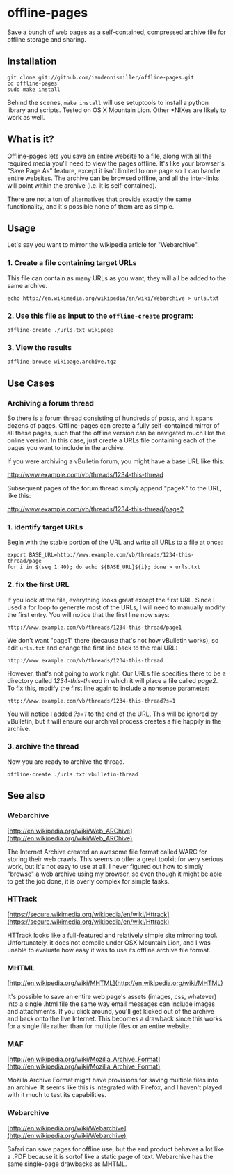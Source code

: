 offline-pages
=============

Save a bunch of web pages as a self-contained, compressed archive file for offline storage and sharing.

Installation
------------

    git clone git://github.com/iandennismiller/offline-pages.git
    cd offline-pages
    sudo make install

Behind the scenes, `make install` will use setuptools to install a python library and scripts. Tested on OS X Mountain Lion.  Other *NIXes are likely to work as well. 

What is it?
-----------

Offline-pages lets you save an entire website to a file, along with all the required media you'll need to view the pages offline.  It's like your browser's "Save Page As" feature, except it isn't limited to one page so it can handle entire websites.  The archive can be browsed offline, and all the inter-links will point within the archive (i.e. it is self-contained).

There are not a ton of alternatives that provide exactly the same functionality, and it's possible none of them are as simple.

Usage
-----

Let's say you want to mirror the wikipedia article for "Webarchive".  

### 1. Create a file containing target URLs

This file can contain as many URLs as you want; they will all be added to the same archive.

```
echo http://en.wikimedia.org/wikipedia/en/wiki/Webarchive > urls.txt
```

### 2. Use this file as input to the `offline-create` program:

```
offline-create ./urls.txt wikipage
```

### 3. View the results

```
offline-browse wikipage.archive.tgz
```

Use Cases
---------

### Archiving a forum thread

So there is a forum thread consisting of hundreds of posts, and it spans dozens of pages.  Offline-pages can create a fully self-contained mirror of all these pages, such that the offline version can be navigated much like the online version. In this case, just create a URLs file containing each of the pages you want to include in the archive.

If you were archiving a vBulletin forum, you might have a base URL like this:

http://www.example.com/vb/threads/1234-this-thread

Subsequent pages of the forum thread simply append "pageX" to the URL, like this:

http://www.example.com/vb/threads/1234-this-thread/page2

### 1. identify target URLs

Begin with the stable portion of the URL and write all URLs to a file at once:

```
export BASE_URL=http://www.example.com/vb/threads/1234-this-thread/page
for i in $(seq 1 40); do echo ${BASE_URL}${i}; done > urls.txt
```

### 2. fix the first URL

If you look at the file, everything looks great except the first URL. Since I used a for loop to generate most of the URLs, I will need to manually modify the first entry. You will notice that the first line now says:

```
http://www.example.com/vb/threads/1234-this-thread/page1
```

We don't want "page1" there (because that's not how vBulletin works), so edit `urls.txt` and change the first line back to the real URL:

```
http://www.example.com/vb/threads/1234-this-thread
```

However, that's not going to work right. Our URLs file specifies there to be a directory called *1234-this-thread* in which it will place a file called *page2*.  To fix this, modify the first line again to include a nonsense parameter:

```
http://www.example.com/vb/threads/1234-this-thread?s=1
```

You will notice I added *?s=1* to the end of the URL.  This will be ignored by vBulletin, but it will ensure our archival process creates a file happily in the archive.

### 3. archive the thread

Now you are ready to archive the thread.  

```
offline-create ./urls.txt vbulletin-thread
```

See also
--------

### Webarchive

[http://en.wikipedia.org/wiki/Web_ARChive](http://en.wikipedia.org/wiki/Web_ARChive)

The Internet Archive created an awesome file format called WARC for storing their web crawls.  This seems to offer a great toolkit for very serious work, but it's not easy to use at all.  I never figured out how to simply "browse" a web archive using my browser, so even though it might be able to get the job done, it is overly complex for simple tasks.

### HTTrack

[https://secure.wikimedia.org/wikipedia/en/wiki/Httrack](https://secure.wikimedia.org/wikipedia/en/wiki/Httrack)

HTTrack looks like a full-featured and relatively simple site mirroring tool.  Unfortunately, it does not compile under OSX Mountain Lion, and I was unable to evaluate how easy it was to use its offline archive file format.

### MHTML

[http://en.wikipedia.org/wiki/MHTML](http://en.wikipedia.org/wiki/MHTML)

It's possible to save an entire web page's assets (images, css, whatever) into a single .html file the same way email messages can include images and attachments.  If you click around, you'll get kicked out of the archive and back onto the live Internet.  This becomes a drawback since this works for a single file rather than for multiple files or an entire website.

### MAF

[http://en.wikipedia.org/wiki/Mozilla_Archive_Format](http://en.wikipedia.org/wiki/Mozilla_Archive_Format)

Mozilla Archive Format might have provisions for saving multiple files into an archive.  It seems like this is integrated with Firefox, and I haven't played with it much to test its capabilities.

### Webarchive

[http://en.wikipedia.org/wiki/Webarchive](http://en.wikipedia.org/wiki/Webarchive)

Safari can save pages for offline use, but the end product behaves a lot like a .PDF because it is sortof like a static page of text.  Webarchive has the same single-page drawbacks as MHTML.

